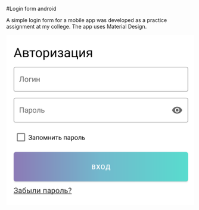 #Login form android

A simple login form for a mobile app was developed as a practice assignment at my college. The app uses Material Design.

![Image](/images/login.png)